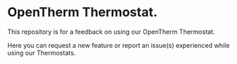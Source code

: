 # OpenTherm Thermostat.
This repository is for a feedback on using our OpenTherm Thermostat.

Here you can request a new feature or report an issue(s) experienced while using our Thermostats.
